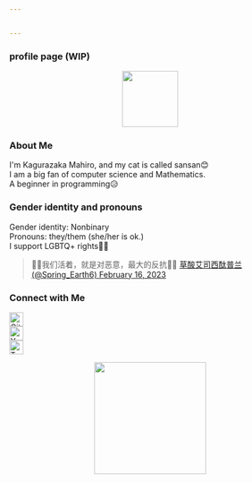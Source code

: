 ```yaml
---


---
```


<h3 id="profile-page-wip">profile page (WIP)</h3>
<div id="header" align="center">
  <img src="https://media.giphy.com/media/IEm8kcqLVCctHJ1kWm/giphy.gif" width="100">
</div>
<h3 id="about-me">About Me</h3>
<p>I'm Kagurazaka Mahiro, and my cat is called sansan😊<br>I am a big fan of computer science and Mathematics. <br>A beginner in programming😥</p>
<h3 id="gender-identity-and-pronouns">Gender identity and pronouns</h3>
<p>Gender identity: Nonbinary <br> Pronouns: they/them (she/her is ok.)<br> I support LGBTQ+ rights🏳️‍🌈 </p>
<blockquote class="twitter-tweet"><p lang="zh" dir="ltr">🏳️‍⚧️我们活着，就是对恶意，最大的反抗🏳️‍⚧️ <a href="https://t.co/YsQukjXcTV"> 草酸艾司西酞普兰 (@Spring_Earth6) </a><a href="https://twitter.com/Spring_Earth6/status/1626054988610011138?ref_src=twsrc%5Etfw">February 16, 2023</a></p></blockquote>
<h3 id="connect-with-me">Connect with Me</h3>
<p><a href="https://github.com/sansanneko"><img src="https://img.icons8.com/color/48/000000/github--v1.png" alt="GitHub" width="25"></a><br>
<a href="https://www.youtube.com/channel/UC4dzDfO-AMUwIGNm1j144vw"><img src="https://img.icons8.com/?size=512&amp;id=19318&amp;format=png" alt="YouTube" width="25"></a><br>
<a href="https://twitter.com/sansannekodesu"><img src="https://img.icons8.com/color/48/000000/twitter-circled--v1.png" alt="Twitter" width="25"></a></p>
<div align="center">
  <img src="https://media0.giphy.com/media/dEZKOYuY4oQhMOZGEU/giphy.gif" width="200">
</div>

